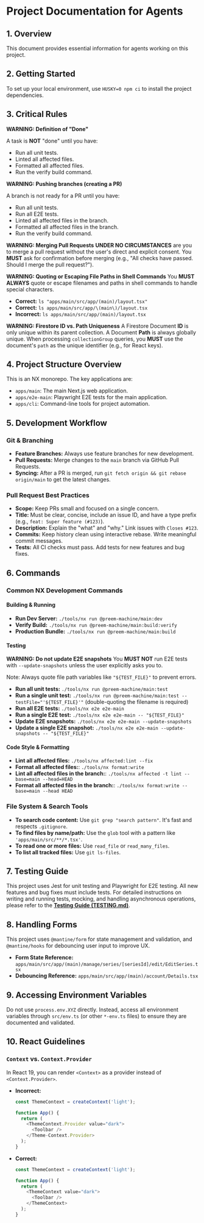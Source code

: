 # Project Documentation for Agents

## 1. Overview

This document provides essential information for agents working on this project.

## 2. Getting Started

To set up your local environment, use `HUSKY=0 npm ci` to install the project dependencies.

## 3. Critical Rules

**WARNING: Definition of "Done"**

A task is **NOT** "done" until you have:

- Run all unit tests.
- Linted all affected files.
- Formatted all affected files.
- Run the verify build command.

**WARNING: Pushing branches (creating a PR)**

A branch is not ready for a PR until you have:

- Run all unit tests.
- Run all E2E tests.
- Linted all affected files in the branch.
- Formatted all affected files in the branch.
- Run the verify build command.

**WARNING: Merging Pull Requests**
**UNDER NO CIRCUMSTANCES** are you to merge a pull request without the user's direct and explicit consent. You **MUST** ask for confirmation before merging (e.g., "All checks have passed. Should I merge the pull request?").

**WARNING: Quoting or Escaping File Paths in Shell Commands**
You **MUST ALWAYS** quote or escape filenames and paths in shell commands to handle special characters.

- **Correct:** `ls "apps/main/src/app/(main)/layout.tsx"`
- **Correct:** `ls apps/main/src/app/\(main\)/layout.tsx`
- **Incorrect:** `ls apps/main/src/app/(main)/layout.tsx`

**WARNING: Firestore ID vs. Path Uniqueness**
A Firestore Document **ID** is only unique within its parent collection. A Document **Path** is always globally unique. When processing `collectionGroup` queries, you **MUST** use the document's `path` as the unique identifier (e.g., for React keys).

## 4. Project Structure Overview

This is an NX monorepo. The key applications are:

- `apps/main`: The main Next.js web application.
- `apps/e2e-main`: Playwright E2E tests for the main application.
- `apps/cli`: Command-line tools for project automation.

## 5. Development Workflow

### Git & Branching

- **Feature Branches:** Always use feature branches for new development.
- **Pull Requests:** Merge changes to the `main` branch via GitHub Pull Requests.
- **Syncing:** After a PR is merged, run `git fetch origin && git rebase origin/main` to get the latest changes.

### Pull Request Best Practices

- **Scope:** Keep PRs small and focused on a single concern.
- **Title:** Must be clear, concise, include an issue ID, and have a type prefix (e.g., `feat: Super feature (#123)`).
- **Description:** Explain the "what" and "why." Link issues with `Closes #123`.
- **Commits:** Keep history clean using interactive rebase. Write meaningful commit messages.
- **Tests:** All CI checks must pass. Add tests for new features and bug fixes.

## 6. Commands

### Common NX Development Commands

#### Building & Running

- **Run Dev Server:** `./tools/nx run @preem-machine/main:dev`
- **Verify Build:** `./tools/nx run @preem-machine/main:build:verify`
- **Production Bundle:** `./tools/nx run @preem-machine/main:build`

#### Testing

**WARNING: Do not update E2E snapshots**
You **MUST NOT** run E2E tests with `--update-snapshots` unless the user explicitly asks you to.

Note: Always quote file path variables like `"${TEST_FILE}"` to prevent errors.

- **Run all unit tests:** `./tools/nx run @preem-machine/main:test`
- **Run a single unit test:** `./tools/nx run @preem-machine/main:test --testFile="'${TEST_FILE}'"` (double-quoting the filename is required)
- **Run all E2E tests:** `./tools/nx e2e e2e-main`
- **Run a single E2E test:** `./tools/nx e2e e2e-main -- "${TEST_FILE}"`
- **Update E2E snapshots:** `./tools/nx e2e e2e-main --update-snapshots`
- **Update a single E2E snapshot:** `./tools/nx e2e e2e-main --update-snapshots -- "${TEST_FILE}"`

#### Code Style & Formatting

- **Lint all affected files:** `./tools/nx affected:lint --fix`
- **Format all affected files:**: `./tools/nx format:write`
- **Lint all affected files in the branch:**: `./tools/nx affected -t lint --base=main --head=HEAD`
- **Format all affected files in the branch:**: `./tools/nx format:write --base=main --head HEAD`

### File System & Search Tools

- **To search code content:** Use `git grep "search pattern"`. It's fast and respects `.gitignore`.
- **To find files by name/path:** Use the `glob` tool with a pattern like `'apps/main/src/**/*.tsx'`.
- **To read one or more files:** Use `read_file` or `read_many_files`.
- **To list all tracked files:** Use `git ls-files`.

## 7. Testing Guide

This project uses Jest for unit testing and Playwright for E2E testing. All new features and bug fixes must include tests. For detailed instructions on writing and running tests, mocking, and handling asynchronous operations, please refer to the [**Testing Guide (TESTING.md)**](./TESTING.md).

## 8. Handling Forms

This project uses `@mantine/form` for state management and validation, and `@mantine/hooks` for debouncing user input to improve UX.

- **Form State Reference:** `apps/main/src/app/(main)/manage/series/[seriesId]/edit/EditSeries.tsx`
- **Debouncing Reference:** `apps/main/src/app/(main)/account/Details.tsx`

## 9. Accessing Environment Variables

Do not use `process.env.XYZ` directly. Instead, access all environment variables through `src/env.ts` (or other `*-env.ts` files) to ensure they are documented and validated.

## 10. React Guidelines

### `Context` vs. `Context.Provider`

In React 19, you can render `<Context>` as a provider instead of `<Context.Provider>`.

- **Incorrect:**

  ```typescript
  const ThemeContext = createContext('light');

  function App() {
    return (
      <ThemeContext.Provider value="dark">
        <Toolbar />
      </Theme-Context.Provider>
    );
  }
  ```

- **Correct:**

  ```typescript
  const ThemeContext = createContext('light');

  function App() {
    return (
      <ThemeContext value="dark">
        <Toolbar />
      </ThemeContext>
    );
  }
  ```
